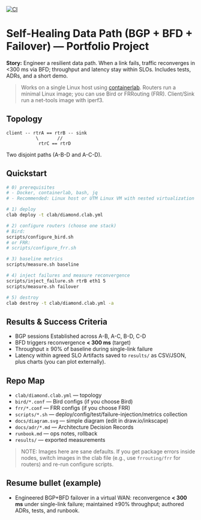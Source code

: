 [![CI](https://github.com/ngkenzy/self-healing-data-path/actions/workflows/ci.yml/badge.svg)](https://github.com/ngkenzy/self-healing-data-path/actions) 

# Self-Healing Data Path (BGP + BFD + Failover) — Portfolio Project

**Story:** Engineer a resilient data path. When a link fails, traffic reconverges in <300 ms via BFD; throughput and latency stay within SLOs. Includes tests, ADRs, and a short demo.

> Works on a single Linux host using [containerlab](https://containerlab.dev/). Routers run a minimal Linux image; you can use Bird or FRRouting (FRR). Client/Sink run a net-tools image with iperf3.

## Topology
```
client -- rtrA == rtrB -- sink
           \       //
            rtrC == rtrD
```
Two disjoint paths (A-B-D and A-C-D).

## Quickstart
```bash
# 0) prerequisites
# - Docker, containerlab, bash, jq
# - Recommended: Linux host or UTM Linux VM with nested virtualization enabled

# 1) deploy
clab deploy -t clab/diamond.clab.yml

# 2) configure routers (choose one stack)
# Bird:
scripts/configure_bird.sh
# or FRR:
# scripts/configure_frr.sh

# 3) baseline metrics
scripts/measure.sh baseline

# 4) inject failures and measure reconvergence
scripts/inject_failure.sh rtrB eth1 5
scripts/measure.sh failover

# 5) destroy
clab destroy -t clab/diamond.clab.yml -a
```

## Results & Success Criteria
- BGP sessions Established across A-B, A-C, B-D, C-D
- BFD triggers reconvergence **< 300 ms** (target)
- Throughput ≥ 90% of baseline during single-link failure
- Latency within agreed SLO
Artifacts saved to `results/` as CSV/JSON, plus charts (you can plot externally).

## Repo Map
- `clab/diamond.clab.yml` — topology
- `bird/*.conf` — Bird configs (if you choose Bird)
- `frr/*.conf` — FRR configs (if you choose FRR)
- `scripts/*.sh` — deploy/config/test/failure-injection/metrics collection
- `docs/diagram.svg` — simple diagram (edit in draw.io/inkscape)
- `docs/adr/*.md` — Architecture Decision Records
- `runbook.md` — ops notes, rollback
- `results/` — exported measurements

> NOTE: Images here are sane defaults. If you get package errors inside nodes, switch images in the clab file (e.g., use `frrouting/frr` for routers) and re-run configure scripts.

## Resume bullet (example)
- Engineered BGP+BFD failover in a virtual WAN: reconvergence **< 300 ms** under single-link failure; maintained ≥90% throughput; authored ADRs, tests, and runbook.
